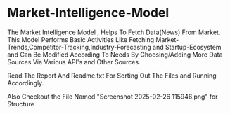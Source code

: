 # Market-Intelligence-Model
The Market Intelligence Model , Helps To Fetch Data(News) From Market. This Model Performs Basic Activities Like Fetching Market-Trends,Competitor-Tracking,Industry-Forecasting and Startup-Ecosystem and Can Be Modified According To Needs By Choosing/Adding More Data Sources Via Various API's and Other Sources.

Read The Report And Readme.txt For Sorting Out The Files and Running Accordingly.

Also Checkout the File Named "Screenshot 2025-02-26 115946.png" for Structure
